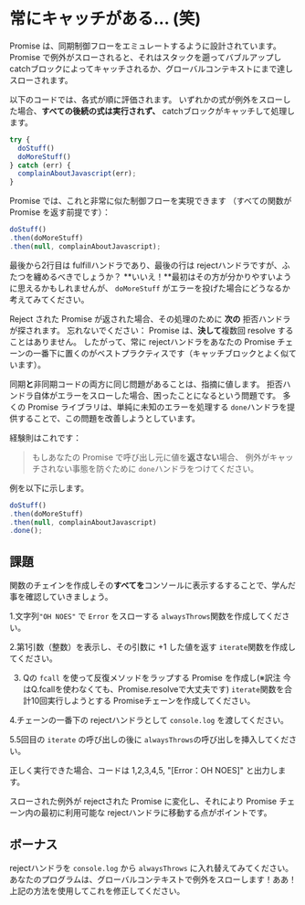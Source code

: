 # 常にキャッチがある... (笑)

Promise は、同期制御フローをエミュレートするように設計されています。
Promise で例外がスローされると、それはスタックを遡ってバブルアップし catchブロックによってキャッチされるか、グローバルコンテキストにまで達しスローされます。

以下のコードでは、各式が順に評価されます。
いずれかの式が例外をスローした場合、**すべての後続の式は実行されず、** catchブロックがキャッチして処理します。

```js
try {
  doStuff()
  doMoreStuff()
} catch (err) {
  complainAboutJavascript(err);
}
```

Promise では、これと非常に似た制御フローを実現できます
（すべての関数が Promise を返す前提です）：

```js
doStuff()
.then(doMoreStuff)
.then(null, complainAboutJavascript);
```

最後から2行目は fulfillハンドラであり、最後の行は rejectハンドラですが、ふたつを纏めるべきでしょうか？
**いいえ！**最初はその方が分かりやすいように思えるかもしれませんが、 `doMoreStuff` がエラーを投げた場合にどうなるか考えてみてください。

Reject された Promise が返された場合、その処理のために **次の** 拒否ハンドラが探されます。
忘れないでください： Promise は、**決して**複数回 resolve することはありません。
したがって、常に rejectハンドラをあなたの Promise チェーンの一番下に置くのがベストプラクティスです（キャッチブロックとよく似ています）。

同期**と**非同期コードの両方に同じ問題があることは、指摘に値します。
拒否ハンドラ自体がエラーをスローした場合、困ったことになるという問題です。
多くの Promise ライブラリは、単純に未知のエラーを処理する `done`ハンドラを提供することで、この問題を改善しようとしています。

経験則はこれです：

> もしあなたの Promise で呼び出し元に値を**返さない**場合、
> 例外がキャッチされない事態を防ぐために `done`ハンドラをつけてください。

例を以下に示します。

```js
doStuff()
.then(doMoreStuff)
.then(null, complainAboutJavascript)
.done();
```

## 課題

関数のチェインを作成しその**すべてを**コンソールに表示するすることで、学んだ事を確認していきましょう。

1.文字列`"OH NOES"` で `Error` をスローする `alwaysThrows`関数を作成してください。

2.第1引数（整数）を表示し、その引数に +1 した値を返す `iterate`関数を作成してください。

3. Qの `fcall` を使って反復メソッドをラップする Promise を作成し(※訳注 今はQ.fcallを使わなくても、Promise.resolveで大丈夫です) `iterate`関数を合計10回実行しようとする Promiseチェーンを作成してください。

4.チェーンの一番下の rejectハンドラとして `console.log` を渡してください。

5.5回目の `iterate` の呼び出しの後に `alwaysThrows`の呼び出しを挿入してください。

正しく実行できた場合、コードは 1,2,3,4,5, "[Error：OH NOES]" と出力します。

スローされた例外が rejectされた Promise に変化し、それにより Promise チェーン内の最初に利用可能な rejectハンドラに移動する点がポイントです。


## ボーナス

rejectハンドラを `console.log` から `alwaysThrows` に入れ替えてみてください。あなたのプログラムは、グローバルコンテキストで例外をスローします！ああ！
上記の方法を使用してこれを修正してください。




